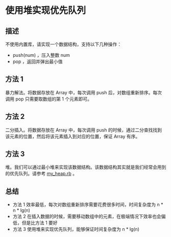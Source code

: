 # 使用堆实现优先队列

## 描述

不使用内置库，请实现一个数据结构，支持以下几种操作：

- push(num) ，压入整数 num
- pop ，返回并弹出最小值

## 方法 1

暴力解法。将数据存放在 Array 中，每次调用 push 后，对数组重新排序。每次调用 pop 只需要取数组的第 1 个元素即可。

## 方法 2

二分插入。将数据存放在 Array 中，每次调用 push 的时候，通过二分查找找到该元素的位置，然后将该元素插入到对应的位置，保证 Array 有序。

## 方法 3

堆。我们可以通过最小堆来实现该数据结构。该数据结构其实就是我们经常会用到的优先队列。请参考 [my_heap.rb](my_heap.rb) 。

## 总结

- 方法 1 效率最低，每次对数组重新排序需要花费很多时间，时间复杂度为 n * n * lg(n)
- 方法 2 在插入数据的时候，需要移动数组中的元素，在极端情况下效率也会偏低，但是比方法 1 要好
- 方法 3 使用堆来实现优先队列，能够保证时间复杂度为 n * lg(n)
